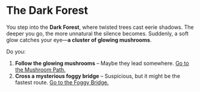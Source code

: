 
# The Dark Forest

You step into the **Dark Forest**, where twisted trees cast eerie shadows. The deeper you go, the more unnatural the silence becomes. Suddenly, a soft glow catches your eye—**a cluster of glowing mushrooms**.

Do you:  
1. **Follow the glowing mushrooms** – Maybe they lead somewhere. [Go to the Mushroom Path.](mushroom-path.md)  
2. **Cross a mysterious foggy bridge** – Suspicious, but it might be the fastest route. [Go to the Foggy Bridge.](foggy-bridge.md)  

